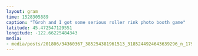 ```yaml
---
layout: gram
time: 1528305889
caption: "TGroh and I got some serious roller rink photo booth game"
latitude: 45.472547129551
longitude: -122.66225484343
media:
- media/posts/201806/34360367_385254381961513_3185244924643639296_n_17936981845115861.jpg
---
```

